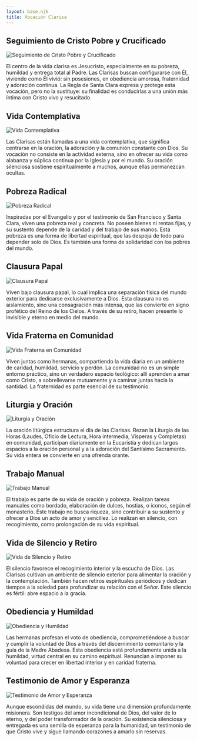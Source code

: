 ```yaml
---
layout: base.njk
title: Vocación Clarisa
---
```


<section class="grid-vocacion">
<article>
  <h2>Seguimiento de Cristo Pobre y Crucificado</h2>
  <img src="/imagenes/seguimiento-cristo.png" alt="Seguimiento de Cristo Pobre y Crucificado" />
  <p>El centro de la vida clarisa es Jesucristo, especialmente en su pobreza, humildad y entrega total al Padre. Las Clarisas buscan configurarse con Él, viviendo como Él vivió: sin posesiones, en obediencia amorosa, fraternidad y adoración continua. La Regla de Santa Clara expresa y protege esta vocación, pero no la sustituye: su finalidad es conducirlas a una unión más íntima con Cristo vivo y resucitado.</p>
</article>

<article>
  <h2>Vida Contemplativa</h2>
  <img src="/imagenes/vida-contemplativa.png" alt="Vida Contemplativa" />
  <p>Las Clarisas están llamadas a una vida contemplativa, que significa centrarse en la oración, la adoración y la comunión constante con Dios. Su vocación no consiste en la actividad externa, sino en ofrecer su vida como alabanza y súplica continua por la Iglesia y por el mundo. Su oración silenciosa sostiene espiritualmente a muchos, aunque ellas permanezcan ocultas.</p>
</article>

<article>
  <h2>Pobreza Radical</h2>
  <img src="/imagenes/pobreza-radical.png" alt="Pobreza Radical" />
  <p>Inspiradas por el Evangelio y por el testimonio de San Francisco y Santa Clara, viven una pobreza real y concreta. No poseen bienes ni rentas fijas, y su sustento depende de la caridad y del trabajo de sus manos. Esta pobreza es una forma de libertad espiritual, que las despoja de todo para depender solo de Dios. Es también una forma de solidaridad con los pobres del mundo.</p>
</article>

<article>
  <h2>Clausura Papal</h2>
  <img src="/imagenes/clausura-papal.png" alt="Clausura Papal" />
  <p>Viven bajo clausura papal, lo cual implica una separación física del mundo exterior para dedicarse exclusivamente a Dios. Esta clausura no es aislamiento, sino una consagración más intensa, que las convierte en signo profético del Reino de los Cielos. A través de su retiro, hacen presente lo invisible y eterno en medio del mundo.</p>
</article>

<article>
  <h2>Vida Fraterna en Comunidad</h2>
  <img src="/imagenes/vida-fraterna.png" alt="Vida Fraterna en Comunidad" />
  <p>Viven juntas como hermanas, compartiendo la vida diaria en un ambiente de caridad, humildad, servicio y perdón. La comunidad no es un simple entorno práctico, sino un verdadero espacio teológico: allí aprenden a amar como Cristo, a sobrellevarse mutuamente y a caminar juntas hacia la santidad. La fraternidad es parte esencial de su testimonio.</p>
</article>

<article>
  <h2>Liturgia y Oración</h2>
  <img src="/imagenes/liturgia-oracion.png" alt="Liturgia y Oración" />
  <p>La oración litúrgica estructura el día de las Clarisas. Rezan la Liturgia de las Horas (Laudes, Oficio de Lectura, Hora intermedia, Vísperas y Completas) en comunidad, participan diariamente en la Eucaristía y dedican largos espacios a la oración personal y a la adoración del Santísimo Sacramento. Su vida entera se convierte en una ofrenda orante.</p>
</article>

<article>
  <h2>Trabajo Manual</h2>
  <img src="/imagenes/trabajo-manual.png" alt="Trabajo Manual" />
  <p>El trabajo es parte de su vida de oración y pobreza. Realizan tareas manuales como bordado, elaboración de dulces, hostias, o iconos, según el monasterio. Este trabajo no busca riqueza, sino contribuir a su sustento y ofrecer a Dios un acto de amor y sencillez. Lo realizan en silencio, con recogimiento, como prolongación de su vida espiritual.</p>
</article>

<article>
  <h2>Vida de Silencio y Retiro</h2>
  <img src="/imagenes/vida-silencio.png" alt="Vida de Silencio y Retiro" />
  <p>El silencio favorece el recogimiento interior y la escucha de Dios. Las Clarisas cultivan un ambiente de silencio exterior para alimentar la oración y la contemplación. También hacen retiros espirituales periódicos y dedican tiempos a la soledad para profundizar su relación con el Señor. Este silencio es fértil: abre espacio a la gracia.</p>
</article>

<article>
  <h2>Obediencia y Humildad</h2>
  <img src="/imagenes/obediencia-humildad.png" alt="Obediencia y Humildad" />
  <p>Las hermanas profesan el voto de obediencia, comprometiéndose a buscar y cumplir la voluntad de Dios a través del discernimiento comunitario y la guía de la Madre Abadesa. Esta obediencia está profundamente unida a la humildad, virtud central en su camino espiritual. Renuncian a imponer su voluntad para crecer en libertad interior y en caridad fraterna.</p>
</article>

<article>
  <h2>Testimonio de Amor y Esperanza</h2>
  <img src="/imagenes/testimonio-amor.png" alt="Testimonio de Amor y Esperanza" />
  <p>Aunque escondidas del mundo, su vida tiene una dimensión profundamente misionera. Son testigos del amor incondicional de Dios, del valor de lo eterno, y del poder transformador de la oración. Su existencia silenciosa y entregada es una semilla de esperanza para la humanidad, un testimonio de que Cristo vive y sigue llamando corazones a amarlo sin reservas.</p>
</article>
</section>
